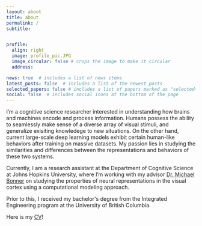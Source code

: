 ```yaml
---
layout: about
title: about
permalink: /
subtitle: 


profile:
  align: right
  image: profile_pic.JPG
  image_circular: false # crops the image to make it circular
  address: 

news: true  # includes a list of news items
latest_posts: false  # includes a list of the newest posts
selected_papers: false # includes a list of papers marked as "selected={true}"
social: false  # includes social icons at the bottom of the page
---
```



I’m a cognitive science researcher interested in understanding how brains and machines encode and process information. Humans possess the ability to seamlessly make sense of a diverse array of visual stimuli, and generalize exisiting knowledege to new situations. On the other hand, current large-scale deep learning models exhibit certain human-like behaviors after training on massive datasets. My passion lies in studying the similarities and differences between the representations and behaviors of these two systems. 

Currently, I am a research assistant at the Department of Cognitive Science at Johns Hopkins University, where I’m working with my advisor <a href="https://cogsci.jhu.edu/directory/michael-bonner/">Dr. Michael Bonner</a> on studying the properties of neural representations in the visual cortex using a computational modeling approach. 

Prior to this, I received my bachelor's degree from the Integrated Engineering program at the University of British Columbia.

Here is my <a href="https://akazemian.github.io/cv/">CV</a>!






